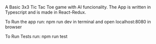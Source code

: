 A Basic 3x3 Tic Tac Toe game with AI funcionality. The App is written in Typescript and is made in React-Redux.

To Run the app run: npm run dev in terminal and open localhost:8080 in browser

To Run Tests run: npm run test
